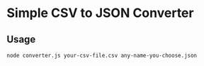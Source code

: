 # Simple CSV to JSON Converter

## Usage
`node converter.js your-csv-file.csv any-name-you-choose.json `
